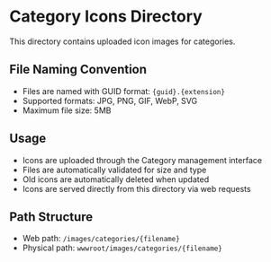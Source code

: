# Category Icons Directory

This directory contains uploaded icon images for categories.

## File Naming Convention
- Files are named with GUID format: `{guid}.{extension}`
- Supported formats: JPG, PNG, GIF, WebP, SVG
- Maximum file size: 5MB

## Usage
- Icons are uploaded through the Category management interface
- Files are automatically validated for size and type
- Old icons are automatically deleted when updated
- Icons are served directly from this directory via web requests

## Path Structure
- Web path: `/images/categories/{filename}`
- Physical path: `wwwroot/images/categories/{filename}`
